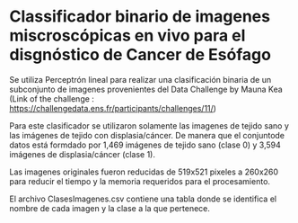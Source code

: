 # Classificador binario de imagenes miscroscópicas en vivo para el disgnóstico de Cancer de Esófago

Se utiliza Perceptrón lineal para realizar una clasificación binaria de un subconjunto de imagenes provenientes del Data Challenge by Mauna Kea 
(Link of the challenge : https://challengedata.ens.fr/participants/challenges/11/)

Para este clasificador se utilizaron solamente las imagenes de tejido sano y las imágenes de tejido con displasia/cáncer.
De manera que el conjuntode datos está formdado por 1,469 imágenes de tejido sano (clase 0)  y 3,594 imágenes de displasia/cáncer (clase 1).

Las imagenes originales fueron reducidas de 519x521 pixeles a 260x260 para reducir el tiempo y la memoria requeridos para el procesamiento.

El archivo ClasesImagenes.csv contiene una tabla donde se identifica el nombre de cada imagen y la clase a la que pertenece.





